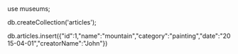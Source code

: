 use museums;

db.createCollection('articles');

db.articles.insert({"id":1,"name":"mountain","category":"painting","date":"2015-04-01","creatorName":"John"})
